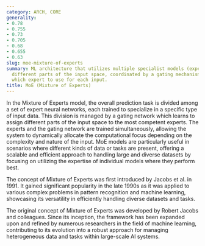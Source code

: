 ```yaml
---
category: ARCH, CORE
generality:
- 0.78
- 0.755
- 0.73
- 0.705
- 0.68
- 0.655
- 0.63
slug: moe-mixture-of-experts
summary: ML architecture that utilizes multiple specialist models (experts) to handle
  different parts of the input space, coordinated by a gating mechanism that decides
  which expert to use for each input.
title: MoE (Mixture of Experts)
---
```


In the Mixture of Experts model, the overall prediction task is divided among a set of expert neural networks, each trained to specialize in a specific type of input data. This division is managed by a gating network which learns to assign different parts of the input space to the most competent experts. The experts and the gating network are trained simultaneously, allowing the system to dynamically allocate the computational focus depending on the complexity and nature of the input. MoE models are particularly useful in scenarios where different kinds of data or tasks are present, offering a scalable and efficient approach to handling large and diverse datasets by focusing on utilizing the expertise of individual models where they perform best.

The concept of Mixture of Experts was first introduced by Jacobs et al. in 1991. It gained significant popularity in the late 1990s as it was applied to various complex problems in pattern recognition and machine learning, showcasing its versatility in efficiently handling diverse datasets and tasks.

The original concept of Mixture of Experts was developed by Robert Jacobs and colleagues. Since its inception, the framework has been expanded upon and refined by numerous researchers in the field of machine learning, contributing to its evolution into a robust approach for managing heterogeneous data and tasks within large-scale AI systems.